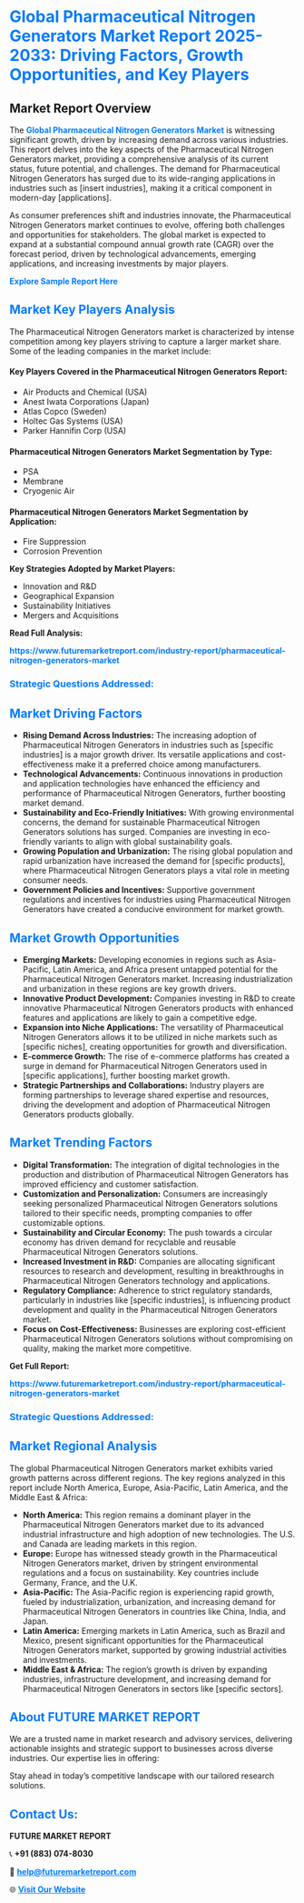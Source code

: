 <h1 style="color: #007BFF;">Global Pharmaceutical Nitrogen Generators Market Report 2025-2033: Driving Factors, Growth Opportunities, and Key Players</h1>

<section id="overview">
<h2>Market Report Overview</h2>
<p>The <a href="https://www.futuremarketreport.com/industry-report/pharmaceutical-nitrogen-generators-market" style="color: #007BFF; text-decoration: none;"><strong>Global Pharmaceutical Nitrogen Generators Market</strong></a> is witnessing significant growth, driven by increasing demand across various industries. This report delves into the key aspects of the Pharmaceutical Nitrogen Generators market, providing a comprehensive analysis of its current status, future potential, and challenges. The demand for Pharmaceutical Nitrogen Generators has surged due to its wide-ranging applications in industries such as [insert industries], making it a critical component in modern-day [applications].</p>
<p>As consumer preferences shift and industries innovate, the Pharmaceutical Nitrogen Generators market continues to evolve, offering both challenges and opportunities for stakeholders. The global market is expected to expand at a substantial compound annual growth rate (CAGR) over the forecast period, driven by technological advancements, emerging applications, and increasing investments by major players.</p>
</section>

<section id="overview">
<p><a href="https://www.futuremarketreport.com/request-sample/reportId=37228" style="color: #007BFF; text-decoration: none;"><strong>Explore Sample Report Here</strong></a></p>
</section>

<section id="key-players">
<h2 style="color: #007BFF;">Market Key Players Analysis</h2>
<p>The Pharmaceutical Nitrogen Generators market is characterized by intense competition among key players striving to capture a larger market share. Some of the leading companies in the market include:</p>
<h4>Key Players Covered in the Pharmaceutical Nitrogen Generators Report:</h4>
<ul><li>Air Products and Chemical (USA)</li><li>Anest Iwata Corporations (Japan)</li><li>Atlas Copco (Sweden)</li><li>Holtec Gas Systems (USA)</li><li>Parker Hannifin Corp (USA)</li></ul>
<h4>Pharmaceutical Nitrogen Generators Market Segmentation by Type:</h4>
<ul><li>PSA</li><li>Membrane</li><li>Cryogenic Air</li></ul>

<h4>Pharmaceutical Nitrogen Generators Market Segmentation by Application:</h4>
<ul><li>Fire Suppression</li><li>Corrosion Prevention</li></ul>
<p><strong>Key Strategies Adopted by Market Players:</strong></p>
<ul>
<li>Innovation and R&D</li>
<li>Geographical Expansion</li>
<li>Sustainability Initiatives</li>
<li>Mergers and Acquisitions</li>
</ul>
</section>

<section>
<p><strong>Read Full Analysis: </strong></p><a href="https://www.futuremarketreport.com/industry-report/pharmaceutical-nitrogen-generators-market" style="color: #007BFF; text-decoration: none;"><strong>https://www.futuremarketreport.com/industry-report/pharmaceutical-nitrogen-generators-market</strong></a>
<h3 style="color: #007BFF;">Strategic Questions Addressed:</h3>
</section>

<section id="driving-factors">
<h2 style="color: #007BFF;">Market Driving Factors</h2>
<ul>
<li><strong>Rising Demand Across Industries:</strong> The increasing adoption of Pharmaceutical Nitrogen Generators in industries such as [specific industries] is a major growth driver. Its versatile applications and cost-effectiveness make it a preferred choice among manufacturers.</li>
<li><strong>Technological Advancements:</strong> Continuous innovations in production and application technologies have enhanced the efficiency and performance of Pharmaceutical Nitrogen Generators, further boosting market demand.</li>
<li><strong>Sustainability and Eco-Friendly Initiatives:</strong> With growing environmental concerns, the demand for sustainable Pharmaceutical Nitrogen Generators solutions has surged. Companies are investing in eco-friendly variants to align with global sustainability goals.</li>
<li><strong>Growing Population and Urbanization:</strong> The rising global population and rapid urbanization have increased the demand for [specific products], where Pharmaceutical Nitrogen Generators plays a vital role in meeting consumer needs.</li>
<li><strong>Government Policies and Incentives:</strong> Supportive government regulations and incentives for industries using Pharmaceutical Nitrogen Generators have created a conducive environment for market growth.</li>
</ul>
</section>

<section id="growth-opportunities">
<h2 style="color: #007BFF;">Market Growth Opportunities</h2>
<ul>
<li><strong>Emerging Markets:</strong> Developing economies in regions such as Asia-Pacific, Latin America, and Africa present untapped potential for the Pharmaceutical Nitrogen Generators market. Increasing industrialization and urbanization in these regions are key growth drivers.</li>
<li><strong>Innovative Product Development:</strong> Companies investing in R&D to create innovative Pharmaceutical Nitrogen Generators products with enhanced features and applications are likely to gain a competitive edge.</li>
<li><strong>Expansion into Niche Applications:</strong> The versatility of Pharmaceutical Nitrogen Generators allows it to be utilized in niche markets such as [specific niches], creating opportunities for growth and diversification.</li>
<li><strong>E-commerce Growth:</strong> The rise of e-commerce platforms has created a surge in demand for Pharmaceutical Nitrogen Generators used in [specific applications], further boosting market growth.</li>
<li><strong>Strategic Partnerships and Collaborations:</strong> Industry players are forming partnerships to leverage shared expertise and resources, driving the development and adoption of Pharmaceutical Nitrogen Generators products globally.</li>
</ul>
</section>

<section id="trending-factors">
<h2 style="color: #007BFF;">Market Trending Factors</h2>
<ul>
<li><strong>Digital Transformation:</strong> The integration of digital technologies in the production and distribution of Pharmaceutical Nitrogen Generators has improved efficiency and customer satisfaction.</li>
<li><strong>Customization and Personalization:</strong> Consumers are increasingly seeking personalized Pharmaceutical Nitrogen Generators solutions tailored to their specific needs, prompting companies to offer customizable options.</li>
<li><strong>Sustainability and Circular Economy:</strong> The push towards a circular economy has driven demand for recyclable and reusable Pharmaceutical Nitrogen Generators solutions.</li>
<li><strong>Increased Investment in R&D:</strong> Companies are allocating significant resources to research and development, resulting in breakthroughs in Pharmaceutical Nitrogen Generators technology and applications.</li>
<li><strong>Regulatory Compliance:</strong> Adherence to strict regulatory standards, particularly in industries like [specific industries], is influencing product development and quality in the Pharmaceutical Nitrogen Generators market.</li>
<li><strong>Focus on Cost-Effectiveness:</strong> Businesses are exploring cost-efficient Pharmaceutical Nitrogen Generators solutions without compromising on quality, making the market more competitive.</li>
</ul>
</section>

<section>
<p><strong>Get Full Report: </strong></p><a href="https://www.futuremarketreport.com/industry-report/pharmaceutical-nitrogen-generators-market" style="color: #007BFF; text-decoration: none;"><strong>https://www.futuremarketreport.com/industry-report/pharmaceutical-nitrogen-generators-market</strong></a>
<h3 style="color: #007BFF;">Strategic Questions Addressed:</h3>
</section>


<section id="regional-analysis">
<h2 style="color: #007BFF;">Market Regional Analysis</h2>
<p>The global Pharmaceutical Nitrogen Generators market exhibits varied growth patterns across different regions. The key regions analyzed in this report include North America, Europe, Asia-Pacific, Latin America, and the Middle East & Africa:</p>
<ul>
<li><strong>North America:</strong> This region remains a dominant player in the Pharmaceutical Nitrogen Generators market due to its advanced industrial infrastructure and high adoption of new technologies. The U.S. and Canada are leading markets in this region.</li>
<li><strong>Europe:</strong> Europe has witnessed steady growth in the Pharmaceutical Nitrogen Generators market, driven by stringent environmental regulations and a focus on sustainability. Key countries include Germany, France, and the U.K.</li>
<li><strong>Asia-Pacific:</strong> The Asia-Pacific region is experiencing rapid growth, fueled by industrialization, urbanization, and increasing demand for Pharmaceutical Nitrogen Generators in countries like China, India, and Japan.</li>
<li><strong>Latin America:</strong> Emerging markets in Latin America, such as Brazil and Mexico, present significant opportunities for the Pharmaceutical Nitrogen Generators market, supported by growing industrial activities and investments.</li>
<li><strong>Middle East & Africa:</strong> The region’s growth is driven by expanding industries, infrastructure development, and increasing demand for Pharmaceutical Nitrogen Generators in sectors like [specific sectors].</li>
</ul>
</section>

<footer>
<h2 style="color: #007BFF;">About FUTURE MARKET REPORT</h2>
<p>We are a trusted name in market research and advisory services, delivering actionable insights and strategic support to businesses across diverse industries. Our expertise lies in offering:</p>

<p>Stay ahead in today’s competitive landscape with our tailored research solutions.</p>

<h2 style="color: #007BFF;">Contact Us:</h2>
<p><strong>FUTURE MARKET REPORT</strong></p>
<p>📞 <strong>+91 (883) 074-8030</strong></p>
<p>📧 <strong><a href="mailto:help@futuremarketreport.com" style="color: #007BFF;">help@futuremarketreport.com</a></strong></p>
<p>🌐 <strong><a href="https://www.futuremarketreport.com/" style="color: #007BFF;">Visit Our Website</a></strong></p>
</footer>
